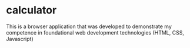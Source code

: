 # calculator
This is a browser application that was developed to demonstrate my competence in foundational web development technologies (HTML, CSS, Javascript)
